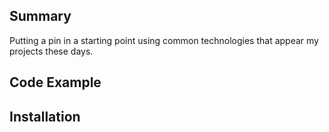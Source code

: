 ## Summary

Putting a pin in a starting point using common technologies that appear my projects these days.

## Code Example

## Installation
